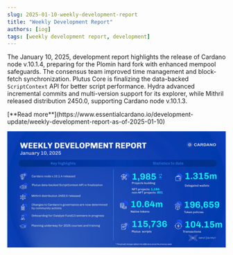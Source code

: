 ```yaml
---
slug: 2025-01-10-weekly-development-report
title: "Weekly Development Report"
authors: [iog]
tags: [weekly development report, development]
---
```


The January 10, 2025, development report highlights the release of Cardano node v.10.1.4, preparing for the Plomin hard fork with enhanced mempool safeguards. The consensus team improved time management and block-fetch synchronization. Plutus Core is finalizing the data-backed `ScriptContext` API for better script performance. Hydra advanced incremental commits and multi-version support for its explorer, while Mithril released distribution 2450.0, supporting Cardano node v.10.1.3.

<div style={{ textAlign: 'right' }}>
 [**Read more**](https://www.essentialcardano.io/development-update/weekly-development-report-as-of-2025-01-10) 
</div>

 ![weekly development report](./banner.webp)

